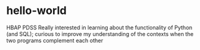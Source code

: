 # hello-world
HBAP PDSS 
Really interested in learning about the functionality of Python (and SQL); curious to improve my understanding of the contexts when the two programs complement each other
